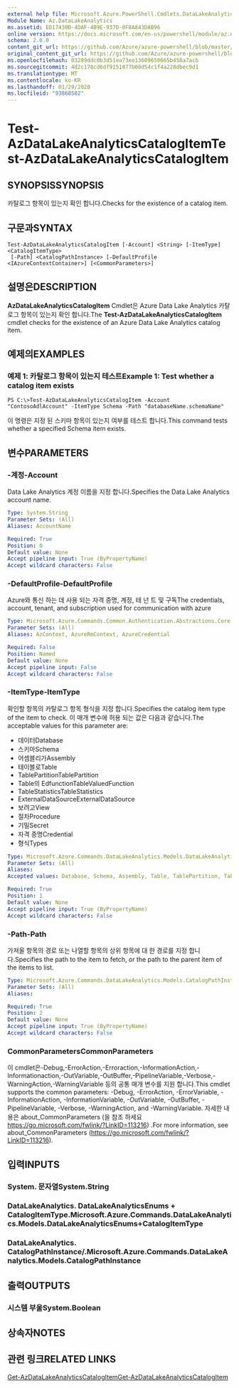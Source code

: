 ```yaml
---
external help file: Microsoft.Azure.PowerShell.Cmdlets.DataLakeAnalytics.dll-Help.xml
Module Name: Az.DataLakeAnalytics
ms.assetid: ED17430D-4DAF-4B9E-937D-0F8A843DAB96
online version: https://docs.microsoft.com/en-us/powershell/module/az.datalakeanalytics/test-azdatalakeanalyticscatalogitem
schema: 2.0.0
content_git_url: https://github.com/Azure/azure-powershell/blob/master/src/DataLakeAnalytics/DataLakeAnalytics/help/Test-AzDataLakeAnalyticsCatalogItem.md
original_content_git_url: https://github.com/Azure/azure-powershell/blob/master/src/DataLakeAnalytics/DataLakeAnalytics/help/Test-AzDataLakeAnalyticsCatalogItem.md
ms.openlocfilehash: 03289ddc0b3d51ea73ee13609650665b458a7acb
ms.sourcegitcommit: 4d2c178cd6df9151877b08d54c1f4a228dbec9d1
ms.translationtype: MT
ms.contentlocale: ko-KR
ms.lasthandoff: 01/29/2020
ms.locfileid: "93868582"
---
```

# <span data-ttu-id="56bc3-101">Test-AzDataLakeAnalyticsCatalogItem</span><span class="sxs-lookup"><span data-stu-id="56bc3-101">Test-AzDataLakeAnalyticsCatalogItem</span></span>

## <span data-ttu-id="56bc3-102">SYNOPSIS</span><span class="sxs-lookup"><span data-stu-id="56bc3-102">SYNOPSIS</span></span>
<span data-ttu-id="56bc3-103">카탈로그 항목이 있는지 확인 합니다.</span><span class="sxs-lookup"><span data-stu-id="56bc3-103">Checks for the existence of a catalog item.</span></span>

## <span data-ttu-id="56bc3-104">구문과</span><span class="sxs-lookup"><span data-stu-id="56bc3-104">SYNTAX</span></span>

```
Test-AzDataLakeAnalyticsCatalogItem [-Account] <String> [-ItemType] <CatalogItemType>
 [-Path] <CatalogPathInstance> [-DefaultProfile <IAzureContextContainer>] [<CommonParameters>]
```

## <span data-ttu-id="56bc3-105">설명은</span><span class="sxs-lookup"><span data-stu-id="56bc3-105">DESCRIPTION</span></span>
<span data-ttu-id="56bc3-106">**AzDataLakeAnalyticsCatalogItem** Cmdlet은 Azure Data Lake Analytics 카탈로그 항목이 있는지 확인 합니다.</span><span class="sxs-lookup"><span data-stu-id="56bc3-106">The **Test-AzDataLakeAnalyticsCatalogItem** cmdlet checks for the existence of an Azure Data Lake Analytics catalog item.</span></span>

## <span data-ttu-id="56bc3-107">예제의</span><span class="sxs-lookup"><span data-stu-id="56bc3-107">EXAMPLES</span></span>

### <span data-ttu-id="56bc3-108">예제 1: 카탈로그 항목이 있는지 테스트</span><span class="sxs-lookup"><span data-stu-id="56bc3-108">Example 1: Test whether a catalog item exists</span></span>
```
PS C:\>Test-AzDataLakeAnalyticsCatalogItem -Account "ContosoAdlAccount" -ItemType Schema -Path "databaseName.schemaName"
```

<span data-ttu-id="56bc3-109">이 명령은 지정 된 스키마 항목이 있는지 여부를 테스트 합니다.</span><span class="sxs-lookup"><span data-stu-id="56bc3-109">This command tests whether a specified Schema item exists.</span></span>

## <span data-ttu-id="56bc3-110">변수</span><span class="sxs-lookup"><span data-stu-id="56bc3-110">PARAMETERS</span></span>

### <span data-ttu-id="56bc3-111">-계정</span><span class="sxs-lookup"><span data-stu-id="56bc3-111">-Account</span></span>
<span data-ttu-id="56bc3-112">Data Lake Analytics 계정 이름을 지정 합니다.</span><span class="sxs-lookup"><span data-stu-id="56bc3-112">Specifies the Data Lake Analytics account name.</span></span>

```yaml
Type: System.String
Parameter Sets: (All)
Aliases: AccountName

Required: True
Position: 0
Default value: None
Accept pipeline input: True (ByPropertyName)
Accept wildcard characters: False
```

### <span data-ttu-id="56bc3-113">-DefaultProfile</span><span class="sxs-lookup"><span data-stu-id="56bc3-113">-DefaultProfile</span></span>
<span data-ttu-id="56bc3-114">Azure와 통신 하는 데 사용 되는 자격 증명, 계정, 테 넌 트 및 구독</span><span class="sxs-lookup"><span data-stu-id="56bc3-114">The credentials, account, tenant, and subscription used for communication with azure</span></span>

```yaml
Type: Microsoft.Azure.Commands.Common.Authentication.Abstractions.Core.IAzureContextContainer
Parameter Sets: (All)
Aliases: AzContext, AzureRmContext, AzureCredential

Required: False
Position: Named
Default value: None
Accept pipeline input: False
Accept wildcard characters: False
```

### <span data-ttu-id="56bc3-115">-ItemType</span><span class="sxs-lookup"><span data-stu-id="56bc3-115">-ItemType</span></span>
<span data-ttu-id="56bc3-116">확인할 항목의 카탈로그 항목 형식을 지정 합니다.</span><span class="sxs-lookup"><span data-stu-id="56bc3-116">Specifies the catalog item type of the item to check.</span></span>
<span data-ttu-id="56bc3-117">이 매개 변수에 허용 되는 값은 다음과 같습니다.</span><span class="sxs-lookup"><span data-stu-id="56bc3-117">The acceptable values for this parameter are:</span></span>
- <span data-ttu-id="56bc3-118">데이터</span><span class="sxs-lookup"><span data-stu-id="56bc3-118">Database</span></span>
- <span data-ttu-id="56bc3-119">스키마</span><span class="sxs-lookup"><span data-stu-id="56bc3-119">Schema</span></span>
- <span data-ttu-id="56bc3-120">어셈블리가</span><span class="sxs-lookup"><span data-stu-id="56bc3-120">Assembly</span></span>
- <span data-ttu-id="56bc3-121">테이블로</span><span class="sxs-lookup"><span data-stu-id="56bc3-121">Table</span></span>
- <span data-ttu-id="56bc3-122">TablePartition</span><span class="sxs-lookup"><span data-stu-id="56bc3-122">TablePartition</span></span>
- <span data-ttu-id="56bc3-123">Table의 Edfunction</span><span class="sxs-lookup"><span data-stu-id="56bc3-123">TableValuedFunction</span></span>
- <span data-ttu-id="56bc3-124">TableStatistics</span><span class="sxs-lookup"><span data-stu-id="56bc3-124">TableStatistics</span></span>
- <span data-ttu-id="56bc3-125">ExternalDataSource</span><span class="sxs-lookup"><span data-stu-id="56bc3-125">ExternalDataSource</span></span>
- <span data-ttu-id="56bc3-126">보려고</span><span class="sxs-lookup"><span data-stu-id="56bc3-126">View</span></span>
- <span data-ttu-id="56bc3-127">절차</span><span class="sxs-lookup"><span data-stu-id="56bc3-127">Procedure</span></span>
- <span data-ttu-id="56bc3-128">기밀</span><span class="sxs-lookup"><span data-stu-id="56bc3-128">Secret</span></span>
- <span data-ttu-id="56bc3-129">자격 증명</span><span class="sxs-lookup"><span data-stu-id="56bc3-129">Credential</span></span>
- <span data-ttu-id="56bc3-130">형식</span><span class="sxs-lookup"><span data-stu-id="56bc3-130">Types</span></span>

```yaml
Type: Microsoft.Azure.Commands.DataLakeAnalytics.Models.DataLakeAnalyticsEnums+CatalogItemType
Parameter Sets: (All)
Aliases:
Accepted values: Database, Schema, Assembly, Table, TablePartition, TableValuedFunction, TableStatistics, ExternalDataSource, View, Procedure, Secret, Credential, Types, Package

Required: True
Position: 1
Default value: None
Accept pipeline input: True (ByPropertyName)
Accept wildcard characters: False
```

### <span data-ttu-id="56bc3-131">-Path</span><span class="sxs-lookup"><span data-stu-id="56bc3-131">-Path</span></span>
<span data-ttu-id="56bc3-132">가져올 항목의 경로 또는 나열할 항목의 상위 항목에 대 한 경로를 지정 합니다.</span><span class="sxs-lookup"><span data-stu-id="56bc3-132">Specifies the path to the item to fetch, or the path to the parent item of the items to list.</span></span>

```yaml
Type: Microsoft.Azure.Commands.DataLakeAnalytics.Models.CatalogPathInstance
Parameter Sets: (All)
Aliases:

Required: True
Position: 2
Default value: None
Accept pipeline input: True (ByPropertyName)
Accept wildcard characters: False
```

### <span data-ttu-id="56bc3-133">CommonParameters</span><span class="sxs-lookup"><span data-stu-id="56bc3-133">CommonParameters</span></span>
<span data-ttu-id="56bc3-134">이 cmdlet은-Debug,-ErrorAction,-Erroraction,-InformationAction,-Informationaction,-OutVariable,-OutBuffer,-PipelineVariable,-Verbose,-WarningAction,-WarningVariable 등의 공통 매개 변수를 지원 합니다.</span><span class="sxs-lookup"><span data-stu-id="56bc3-134">This cmdlet supports the common parameters: -Debug, -ErrorAction, -ErrorVariable, -InformationAction, -InformationVariable, -OutVariable, -OutBuffer, -PipelineVariable, -Verbose, -WarningAction, and -WarningVariable.</span></span> <span data-ttu-id="56bc3-135">자세한 내용은 about_CommonParameters (을 참조 하세요 https://go.microsoft.com/fwlink/?LinkID=113216) .</span><span class="sxs-lookup"><span data-stu-id="56bc3-135">For more information, see about_CommonParameters (https://go.microsoft.com/fwlink/?LinkID=113216).</span></span>

## <span data-ttu-id="56bc3-136">입력</span><span class="sxs-lookup"><span data-stu-id="56bc3-136">INPUTS</span></span>

### <span data-ttu-id="56bc3-137">System. 문자열</span><span class="sxs-lookup"><span data-stu-id="56bc3-137">System.String</span></span>

### <span data-ttu-id="56bc3-138">DataLakeAnalytics. DataLakeAnalyticsEnums + CatalogItemType.</span><span class="sxs-lookup"><span data-stu-id="56bc3-138">Microsoft.Azure.Commands.DataLakeAnalytics.Models.DataLakeAnalyticsEnums+CatalogItemType</span></span>

### <span data-ttu-id="56bc3-139">DataLakeAnalytics. CatalogPathInstance/.</span><span class="sxs-lookup"><span data-stu-id="56bc3-139">Microsoft.Azure.Commands.DataLakeAnalytics.Models.CatalogPathInstance</span></span>

## <span data-ttu-id="56bc3-140">출력</span><span class="sxs-lookup"><span data-stu-id="56bc3-140">OUTPUTS</span></span>

### <span data-ttu-id="56bc3-141">시스템 부울</span><span class="sxs-lookup"><span data-stu-id="56bc3-141">System.Boolean</span></span>

## <span data-ttu-id="56bc3-142">상속자</span><span class="sxs-lookup"><span data-stu-id="56bc3-142">NOTES</span></span>

## <span data-ttu-id="56bc3-143">관련 링크</span><span class="sxs-lookup"><span data-stu-id="56bc3-143">RELATED LINKS</span></span>

[<span data-ttu-id="56bc3-144">Get-AzDataLakeAnalyticsCatalogItem</span><span class="sxs-lookup"><span data-stu-id="56bc3-144">Get-AzDataLakeAnalyticsCatalogItem</span></span>](./Get-AzDataLakeAnalyticsCatalogItem.md)



